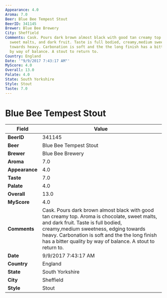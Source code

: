 ```yaml
---
Appearance: 4.0
Aroma: 7.0
Beer: Blue Bee Tempest Stout
BeerID: 341145
Brewer: Blue Bee Brewery
City: Sheffield
Comments: Cask. Pours dark brown almost black with good tan creamy top. Aroma is chocolate,
  sweet malts, and dark fruit. Taste is full bodied, creamy,medium sweetness, edging
  towards heavy. Carbonation is soft and the the long finish has a bitter quality
  by way of balance. A stout to return to.
Country: England
Date: '"9/9/2017 7:43:17 AM"'
MyScore: 4.0
Overall: 13.0
Palate: 4.0
State: South Yorkshire
Style: Stout
Taste: 7.0
---
```


# Blue Bee Tempest Stout

| Field         | Value |
|---------------|-------|
| **BeerID** | 341145 |
| **Beer** | Blue Bee Tempest Stout |
| **Brewer** | Blue Bee Brewery |
| **Aroma** | 7.0 |
| **Appearance** | 4.0 |
| **Taste** | 7.0 |
| **Palate** | 4.0 |
| **Overall** | 13.0 |
| **MyScore** | 4.0 |
| **Comments** | Cask. Pours dark brown almost black with good tan creamy top. Aroma is chocolate, sweet malts, and dark fruit. Taste is full bodied, creamy,medium sweetness, edging towards heavy. Carbonation is soft and the the long finish has a bitter quality by way of balance. A stout to return to. |
| **Date** | 9/9/2017 7:43:17 AM |
| **Country** | England |
| **State** | South Yorkshire |
| **City** | Sheffield |
| **Style** | Stout |
